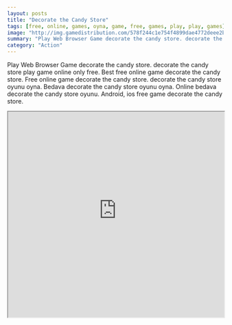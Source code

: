 ```yaml
---
layout: posts
title: "Decorate the Candy Store"
tags: [free, online, games, oyna, game, free, games, play, play, games]
image: "http://img.gamedistribution.com/578f244c1e754f4899dae4772deee2b8.jpg"
summary: "Play Web Browser Game decorate the candy store. decorate the candy store play game online only free. Best free online game decorate the candy store. Free online game decorate the candy store. decorate the candy store oyunu oyna. Bedava decorate the candy store oyunu oyna. Online bedava decorate the candy store oyunu. Android, ios free game decorate the candy store."
category: "Action"
---
```


Play Web Browser Game decorate the candy store. decorate the candy store play game online only free. Best free online game decorate the candy store. Free online game decorate the candy store. decorate the candy store oyunu oyna. Bedava decorate the candy store oyunu oyna. Online bedava decorate the candy store oyunu. Android, ios free game decorate the candy store.

<iframe width="100%" height="480px;" src="http://flash.gamedistribution.com?game=578f244c1e754f4899dae4772deee2b8"></iframe>